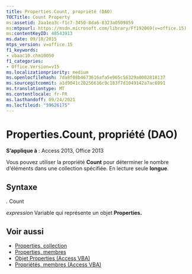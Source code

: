 ```yaml
---
title: Properties.Count, propriété (DAO)
TOCTitle: Count Property
ms:assetid: 2aa1ea3c-f1c7-3450-8da6-8323a0509859
ms:mtpsurl: https://msdn.microsoft.com/library/Ff192069(v=office.15)
ms:contentKeyID: 48543913
ms.date: 09/18/2015
mtps_version: v=office.15
f1_keywords:
- vbaac10.chm10050
f1_categories:
- Office.Version=v15
ms.localizationpriority: medium
ms.openlocfilehash: 7da8f08b4673616afa5e965c56329a0002818137
ms.sourcegitcommit: a1d9041c20256616c9c183f7d1049142a7ac6991
ms.translationtype: MT
ms.contentlocale: fr-FR
ms.lasthandoff: 09/24/2021
ms.locfileid: "59626175"
---
```

# <a name="propertiescount-property-dao"></a>Properties.Count, propriété (DAO)


**S’applique à** : Access 2013, Office 2013

Vous pouvez utiliser la propriété **Count** pour déterminer le nombre d'éléments dans une collection spécifiée. En lecture seule **longue**.

## <a name="syntax"></a>Syntaxe

*.* Count

*expression* Variable qui représente un objet **Properties.**

## <a name="see-also"></a>Voir aussi

- [Properties, collection](properties-collection-dao.md)
- [Properties, membres](properties-members-dao.md)
- [Objet Properties (Access VBA)](https://docs.microsoft.com/office/vba/api/Access.Properties)
- [Propriétés, membres (Access VBA)](https://docs.microsoft.com/previous-versions/office/ff836991(v=office.15))

